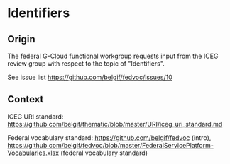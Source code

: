 # Identifiers

## Origin 
The federal G-Cloud functional workgroup requests input from the ICEG review group with respect to the topic of "Identifiers".

See issue list https://github.com/belgif/fedvoc/issues/10

## Context
ICEG URI standard: https://github.com/belgif/thematic/blob/master/URI/iceg_uri_standard.md

Federal vocabulary standard: https://github.com/belgif/fedvoc (intro), https://github.com/belgif/fedvoc/blob/master/FederalServicePlatform-Vocabularies.xlsx (federal vocabulary standard)

